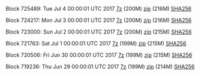 Block 725489: Tue Jul  4 00:00:01 UTC 2017 [7z](https://transfer.sh/jbgwU/bootstrap.dat.20170704.7z) (200M) [zip](https://transfer.sh/IdsBQ/bootstrap.dat.20170704.zip) (216M) [SHA256](https://transfer.sh/kTY0a/sha256.txt)

Block 724217: Mon Jul  3 00:00:01 UTC 2017 [7z](https://transfer.sh/FSSMV/bootstrap.dat.20170703.7z) (200M) [zip](https://transfer.sh/12tUVa/bootstrap.dat.20170703.zip) (216M) [SHA256](https://transfer.sh/f7I3M/sha256.txt)

Block 723000: Sun Jul  2 00:00:01 UTC 2017 [7z](https://transfer.sh/UJY3x/bootstrap.dat.20170702.7z) (200M) [zip](https://transfer.sh/QHJtA/bootstrap.dat.20170702.zip) (215M) [SHA256](https://transfer.sh/5tpNK/sha256.txt)

Block 721763: Sat Jul  1 00:00:01 UTC 2017 [7z](https://transfer.sh/9ebu3/bootstrap.dat.20170701.7z) (199M) [zip](https://transfer.sh/2tS2D/bootstrap.dat.20170701.zip) (215M) [SHA256](https://transfer.sh/PevVK/sha256.txt)

Block 720506: Fri Jun 30 00:00:01 UTC 2017 [7z](https://transfer.sh/AYYjb/bootstrap.dat.20170630.7z) (199M) [zip](https://transfer.sh/8SF4O/bootstrap.dat.20170630.zip) (215M) [SHA256](https://transfer.sh/jkuG9/sha256.txt)

Block 719236: Thu Jun 29 00:00:01 UTC 2017 [7z](https://transfer.sh/2Ivhe/bootstrap.dat.20170629.7z) (199M) [zip](https://transfer.sh/39Bks/bootstrap.dat.20170629.zip) (214M) [SHA256](https://transfer.sh/TCEa5/sha256.txt)
